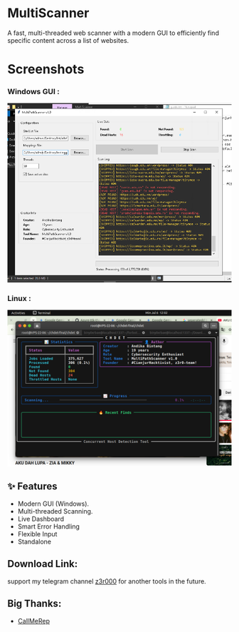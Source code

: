 
# MultiScanner

A fast, multi-threaded web scanner with a modern GUI to efficiently find specific content across a list of websites.


# Screenshots

### Windows GUI :

![App Screenshot](https://github.com/z3r0-team/MultiScanner/blob/main/windows.png?raw=true)


### Linux :

![App Screenshot](https://github.com/z3r0-team/MultiScanner/blob/main/linux.png?raw=true)

## ✨ Features
- Modern GUI (Windows).
- Multi-threaded Scanning.
- Live Dashboard
- Smart Error Handling
- Flexible Input
- Standalone

## Download Link:
support my telegram channel [z3r000](https://t.me/z3r0t34m) for another tools in the future.

## Big Thanks:

- [CallMeRep](https://github.com/t101804)

